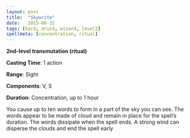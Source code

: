 ```yaml
---
layout: post
title:  "Skywrite"
date:   2015-08-31
tags: [bard, druid, wizard, level2]
spellmeta: [concentration, ritual]
---
```


**2nd-level transmutation (ritual)**

**Casting Time**: 1 action

**Range**: Sight

**Components**: V, S

**Duration**: Concentration, up to 1 hour

You cause up to ten words to form in a part of the sky you can see. The words appear to be made of cloud and remain in place for the spell’s duration. The words dissipate when the spell ends. A strong wind can disperse the clouds and end the spell early